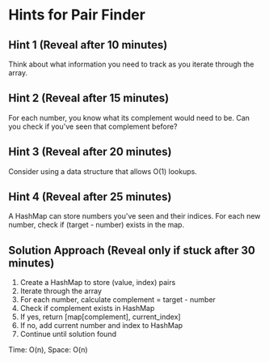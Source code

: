 # Hints for Pair Finder

## Hint 1 (Reveal after 10 minutes)
Think about what information you need to track as you iterate through the array.

## Hint 2 (Reveal after 15 minutes)
For each number, you know what its complement would need to be. Can you check if you've seen that complement before?

## Hint 3 (Reveal after 20 minutes)
Consider using a data structure that allows O(1) lookups.

## Hint 4 (Reveal after 25 minutes)
A HashMap can store numbers you've seen and their indices. For each new number, check if (target - number) exists in the map.

## Solution Approach (Reveal only if stuck after 30 minutes)
1. Create a HashMap to store (value, index) pairs
2. Iterate through the array
3. For each number, calculate complement = target - number
4. Check if complement exists in HashMap
5. If yes, return [map[complement], current_index]
6. If no, add current number and index to HashMap
7. Continue until solution found

Time: O(n), Space: O(n)